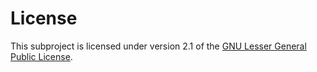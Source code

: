 # License

This subproject is licensed under version 2.1 of the [GNU Lesser General Public License](COPYING.LESSER).